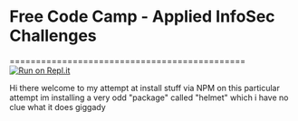 # Free Code Camp - Applied InfoSec Challenges
=============================================
[![Run on Repl.it](https://repl.it/badge/github/freeCodeCamp/boilerplate-infosec)](https://repl.it/github/freeCodeCamp/boilerplate-infosec)


Hi there 
welcome to my attempt at install stuff via NPM 
on this particular attempt im installing a very odd "package" called "helmet" which i have no clue what it does 
giggady 
